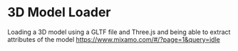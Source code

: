 # 3D Model Loader
Loading a 3D model using a GLTF file and Three.js and being able to extract attributes of the model
https://www.mixamo.com/#/?page=1&query=idle

